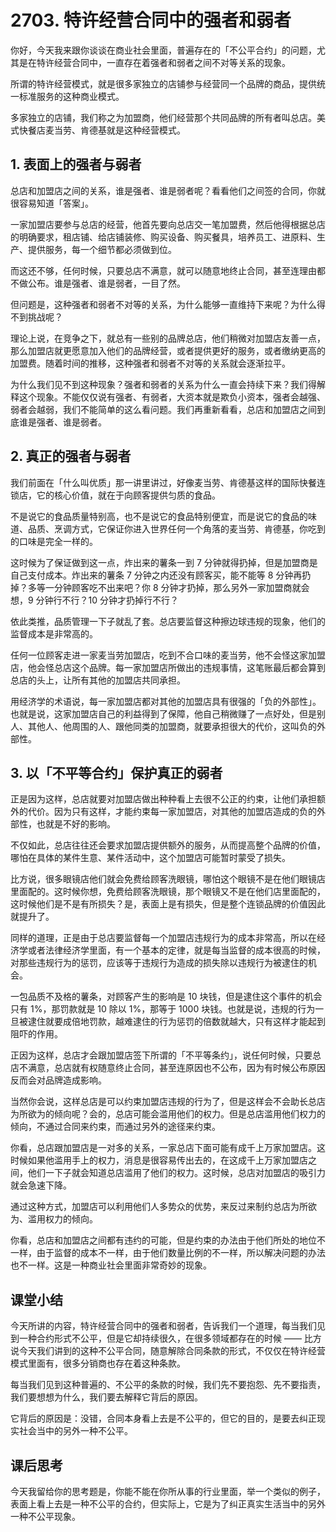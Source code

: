 # 2703. 特许经营合同中的强者和弱者

你好，今天我来跟你谈谈在商业社会里面，普遍存在的「不公平合约」的问题，尤其是在特许经营合同中，一直存在着强者和弱者之间不对等关系的现象。

所谓的特许经营模式，就是很多家独立的店铺参与经营同一个品牌的商品，提供统一标准服务的这种商业模式。

多家独立的店铺，我们称之为加盟商，他们经营那个共同品牌的所有者叫总店。美式快餐店麦当劳、肯德基就是这种经营模式。

## 1. 表面上的强者与弱者

总店和加盟店之间的关系，谁是强者、谁是弱者呢？看看他们之间签的合同，你就很容易知道「答案」。

一家加盟店要参与总店的经营，他首先要向总店交一笔加盟费，然后他得根据总店的明确要求，租店铺、给店铺装修、购买设备、购买餐具，培养员工、进原料、生产、提供服务，每一个细节都必须做到位。

而这还不够，任何时候，只要总店不满意，就可以随意地终止合同，甚至连理由都不做公布。谁是强者、谁是弱者，一目了然。

但问题是，这种强者和弱者不对等的关系，为什么能够一直维持下来呢？为什么得不到挑战呢？

理论上说，在竞争之下，就总有一些别的品牌总店，他们稍微对加盟店友善一点，那么加盟店就更愿意加入他们的品牌经营，或者提供更好的服务，或者缴纳更高的加盟费。随着时间的推移，这种强者和弱者不对等的关系就会逐渐拉平。

为什么我们见不到这种现象？强者和弱者的关系为什么一直会持续下来？我们得解释这个现象。不能仅仅说有强者、有弱者，大资本就是欺负小资本，强者会越强、弱者会越弱，我们不能简单的这么看问题。我们再重新看看，总店和加盟店之间到底谁是强者、谁是弱者。

## 2. 真正的强者与弱者

我们前面在「什么叫优质」那一讲里讲过，好像麦当劳、肯德基这样的国际快餐连锁店，它的核心价值，就在于向顾客提供匀质的食品。

不是说它的食品质量特别高，也不是说它的食品特别便宜，而是说它的食品的味道、品质、烹调方式，它保证你进入世界任何一个角落的麦当劳、肯德基，你吃到的口味是完全一样的。

这时候为了保证做到这一点，炸出来的薯条一到 7 分钟就得扔掉，但是加盟商是自己支付成本。炸出来的薯条 7 分钟之内还没有顾客买，能不能等 8 分钟再扔掉？多等一分钟顾客吃不出来吧？你 8 分钟才扔掉，那么另外一家加盟商就会想，9 分钟行不行？10 分钟才扔掉行不行？

依此类推，品质管理一下子就乱了套。总店要监督这种擦边球违规的现象，他们的监督成本是非常高的。

任何一位顾客走进一家麦当劳加盟店，吃到不合口味的麦当劳，他不会怪这家加盟店，他会怪总店这个品牌。每一家加盟店所做出的违规事情，这笔账最后都会算到总店的头上，让所有其他的加盟店共同承担。

用经济学的术语说，每一家加盟店都对其他的加盟店具有很强的「负的外部性」。也就是说，这家加盟店自己的利益得到了保障，他自己稍微赚了一点好处，但是别人、其他人、他周围的人、跟他同类的加盟商，就要承担很大的代价，这叫负的外部性。

## 3. 以「不平等合约」保护真正的弱者

正是因为这样，总店就要对加盟店做出种种看上去很不公正的约束，让他们承担额外的代价。因为只有这样，才能约束每一家加盟店，对其他的加盟店造成的负的外部性，也就是不好的影响。

不仅如此，总店往往还会要求加盟店提供额外的服务，从而提高整个品牌的价值，哪怕在具体的某件生意、某件活动中，这个加盟店可能暂时蒙受了损失。

比方说，很多眼镜店他们就会免费给顾客洗眼镜，哪怕这个眼镜不是在他们眼镜店里面配的。这时候你想，免费给顾客洗眼镜，那个眼镜又不是在他们店里面配的，这时候他们是不是有所损失？是，表面上是有损失，但是整个连锁品牌的价值因此就提升了。

同样的道理，正是由于总店要监督每一个加盟店违规行为的成本非常高，所以在经济学或者法律经济学里面，有一个基本的定律，就是每当监督的成本很高的时候，对那些违规行为的惩罚，应该等于违规行为造成的损失除以违规行为被逮住的机会。

一包品质不及格的薯条，对顾客产生的影响是 10 块钱，但是逮住这个事件的机会只有 1%，那罚款就是 10 除以 1%，那等于 1000 块钱。也就是说，违规的行为一旦被逮住就要成倍地罚款，越难逮住的行为惩罚的倍数就越大，只有这样才能起到阻吓的作用。

正因为这样，总店才会跟加盟店签下所谓的「不平等条约」，说任何时候，只要总店不满意，总店就有权随意终止合同，甚至连原因也不公布，因为有时候公布原因反而会对品牌造成影响。

当然你会说，这样总店是可以约束加盟店违规的行为了，但是这样会不会助长总店为所欲为的倾向呢？会的，总店可能会滥用他们的权力。但是总店滥用他们权力的倾向，不通过合同来约束，而通过另外的途径来约束。

你看，总店跟加盟店是一对多的关系，一家总店下面可能有成千上万家加盟店。这时候如果他滥用手上的权力，消息是很容易传出去的，在这成千上万家加盟店之间，他们一下子就会知道总店滥用了他们的权力。这时候，总店对加盟店的吸引力就会急速下降。

通过这种方式，加盟店可以利用他们人多势众的优势，来反过来制约总店为所欲为、滥用权力的倾向。

你看，总店和加盟店之间都有违约的可能，但是约束的办法由于他们所处的地位不一样，由于监督的成本不一样，由于他们数量比例的不一样，所以解决问题的办法也不一样。这是一种商业社会里面非常奇妙的现象。

## 课堂小结

今天所讲的内容，特许经营合同中的强者和弱者，告诉我们一个道理，每当我们见到一种合约形式不公平，但是它却持续很久，在很多领域都存在的时候 —— 比方说今天我们讲到的这种不公平合同，随意解除合同条款的形式，不仅仅在特许经营模式里面有，很多分销商也存在着这种条款。

每当我们见到这种普遍的、不公平的条款的时候，我们先不要抱怨、先不要指责，我们要想想为什么，我们要去解释它背后的原因。

它背后的原因是：没错，合同本身看上去是不公平的，但它的目的，是要去纠正现实社会当中的另外一种不公平。

## 课后思考

今天我留给你的思考题是，你能不能在你所从事的行业里面，举一个类似的例子，表面上看上去是一种不公平的合约，但实际上，它是为了纠正真实生活当中的另外一种不公平现象。

